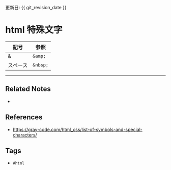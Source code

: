 更新日: {{ git_revision_date }}

# html 特殊文字
|記号|参照|
|-|-|
|&|`&amp;`|
|スペース|`&nbsp;`|


---
## Related Notes
- 

## References
- https://gray-code.com/html_css/list-of-symbols-and-special-characters/

## Tags
- `#html` 